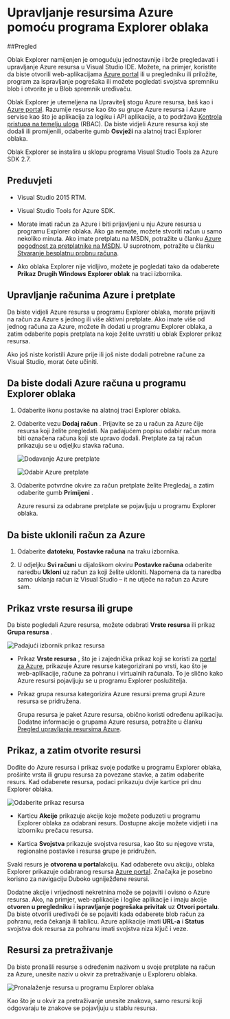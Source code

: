 <properties 
   pageTitle="Upravljanje resursima Azure pomoću programa Explorer oblaka | Microsoft Azure"
   description="Saznajte kako pomoću programa Explorer oblaka pregledavanje i upravljanje Azure resursima u Visual Studio."
   services="visual-studio-online"
   documentationCenter="na"
   authors="TomArcher"
   manager="douge"
   editor="" />
<tags 
   ms.service="multiple"
   ms.devlang="dotnet"
   ms.topic="article"
   ms.tgt_pltfrm="na"
   ms.workload="multiple"
   ms.date="08/15/2016"
   ms.author="tarcher" />

# <a name="managing-azure-resources-with-cloud-explorer"></a>Upravljanje resursima Azure pomoću programa Explorer oblaka

##<a name="overview"></a>Pregled

Oblak Explorer namijenjen je omogućuju jednostavnije i brže pregledavati i upravljanje Azure resursa u Visual Studio IDE. Možete, na primjer, koristite da biste otvorili web-aplikacijama [Azure portal](http://go.microsoft.com/fwlink/p/?LinkID=525040) ili u pregledniku ili priložite, program za ispravljanje pogrešaka ili možete pogledati svojstva spremniku blob i otvorite je u Blob spremnik uređivaču.

Oblak Explorer je utemeljena na Upravitelj stogu Azure resursa, baš kao i [Azure portal](http://go.microsoft.com/fwlink/p/?LinkID=525040). Razumije resurse kao što su grupe Azure resursa i Azure servise kao što je aplikacija za logiku i API aplikacije, a to podržava [Kontrola pristupa na temelju uloga](./active-directory/role-based-access-control-configure.md) (RBAC). Da biste vidjeli Azure resursa koji ste dodali ili promijenili, odaberite gumb **Osvježi** na alatnoj traci Explorer oblaka.

Oblak Explorer se instalira u sklopu programa Visual Studio Tools za Azure SDK 2.7. 

## <a name="prerequisites"></a>Preduvjeti

- Visual Studio 2015 RTM.

- Visual Studio Tools for Azure SDK. 
- Morate imati račun za Azure i biti prijavljeni u nju Azure resursa u programu Explorer oblaka. Ako ga nemate, možete stvoriti račun u samo nekoliko minuta. Ako imate pretplatu na MSDN, potražite u članku [Azure pogodnost za pretplatnike na MSDN](https://azure.microsoft.com/pricing/member-offers/msdn-benefits-details/). U suprotnom, potražite u članku [Stvaranje besplatnu probnu računa](https://azure.microsoft.com/pricing/free-trial/).

- Ako oblaka Explorer nije vidljivo, možete je pogledati tako da odaberete **Prikaz** **Drugih Windows** **Explorer oblak** na traci izbornika.

## <a name="manage-azure-accounts-and-subscriptions"></a>Upravljanje računima Azure i pretplate

Da biste vidjeli Azure resursa u programu Explorer oblaka, morate prijaviti na račun za Azure s jednog ili više aktivni pretplate. Ako imate više od jednog računa za Azure, možete ih dodati u programu Explorer oblaka, a zatim odaberite popis pretplata na koje želite uvrstiti u oblak Explorer prikaz resursa.

Ako još niste koristili Azure prije ili još niste dodali potrebne račune za Visual Studio, morat ćete učiniti.

## <a name="to-add-azure-accounts-to-cloud-explorer"></a>Da biste dodali Azure računa u programu Explorer oblaka

1. Odaberite ikonu postavke na alatnoj traci Explorer oblaka.

1. Odaberite vezu **Dodaj račun** . Prijavite se za u račun za Azure čije resursa koji želite pregledati. Na padajućem popisu odabir račun mora biti označena računa koji ste upravo dodali. Pretplate za taj račun prikazuju se u odjeljku stavka računa.

    ![Dodavanje Azure pretplate](./media/vs-azure-tools-resources-managing-with-cloud-explorer/IC819514.png)

    ![Odabir Azure pretplate](./media/vs-azure-tools-resources-managing-with-cloud-explorer/IC819515.png)

1. Odaberite potvrdne okvire za račun pretplate želite Pregledaj, a zatim odaberite gumb **Primijeni** .

    Azure resursi za odabrane pretplate se pojavljuju u programu Explorer oblaka.

## <a name="to-remove-an-azure-account"></a>Da biste uklonili račun za Azure

1. Odaberite **datoteku**, **Postavke računa** na traku izbornika.

1. U odjeljku **Svi računi** u dijaloškom okviru **Postavke računa** odaberite naredbu **Ukloni** uz račun za koji želite ukloniti. Napomena da ta naredba samo uklanja račun iz Visual Studio – it ne utječe na račun za Azure sam.

## <a name="view-resource-types-or-groups"></a>Prikaz vrste resursa ili grupe

Da biste pogledali Azure resursa, možete odabrati **Vrste resursa** ili prikaz **Grupa resursa** .

![Padajući izbornik prikaz resursa](./media/vs-azure-tools-resources-managing-with-cloud-explorer/IC819516.png)

- Prikaz **Vrste resursa** , što je i zajednička prikaz koji se koristi za [portal za Azure](http://go.microsoft.com/fwlink/p/?LinkID=525040), prikazuje Azure resurse kategorizirani po vrsti, kao što je web-aplikacije, račune za pohranu i virtualnih računala. To je slično kako Azure resursi pojavljuju se u programu Explorer poslužitelja.

- Prikaz grupa resursa kategorizira Azure resursi prema grupi Azure resursa se pridružena.

 
    Grupa resursa je paket Azure resursa, obično koristi određenu aplikaciju. Dodatne informacije o grupama Azure resursa, potražite u članku [Pregled upravljanja resursima Azure](./resource-group-overview.md).

## <a name="view-and-navigate-resources"></a>Prikaz, a zatim otvorite resursi

Dođite do Azure resursa i prikaz svoje podatke u programu Explorer oblaka, proširite vrsta ili grupu resursa za povezane stavke, a zatim odaberite resurs. Kad odaberete resursa, podaci prikazuju dvije kartice pri dnu Explorer oblaka.

![Odaberite prikaz resursa](./media/vs-azure-tools-resources-managing-with-cloud-explorer/IC819517.png)

- Karticu **Akcije** prikazuje akcije koje možete poduzeti u programu Explorer oblaka za odabrani resurs. Dostupne akcije možete vidjeti i na izborniku prečacu resursa.

- Kartica **Svojstva** prikazuje svojstva resursa, kao što su njegove vrsta, regionalne postavke i resursa grupe je pridružen.

Svaki resurs je **otvorena u portal**akciju. Kad odaberete ovu akciju, oblaka Explorer prikazuje odabranog resursa [Azure portal](http://go.microsoft.com/fwlink/p/?LinkID=525040). Značajka je posebno korisno za navigaciju Duboko ugniježđene resursi.

Dodatne akcije i vrijednosti nekretnina može se pojaviti i ovisno o Azure resursa. Ako, na primjer, web-aplikacije i logike aplikacije i imaju akcije **otvoren u pregledniku** i **ispravljanje pogrešaka privitak** uz **Otvori portalu**. Da biste otvorili uređivači će se pojaviti kada odaberete blob račun za pohranu, reda čekanja ili tablicu. Azure aplikacije imati **URL-a** i **Status** svojstva dok resursa za pohranu imati svojstva niza ključ i veze.

## <a name="search-resources"></a>Resursi za pretraživanje

Da biste pronašli resurse s određenim nazivom u svoje pretplate na račun za Azure, unesite naziv u okvir za pretraživanje u Exploreru oblaka.

![Pronalaženje resursa u programu Explorer oblaka](./media/vs-azure-tools-resources-managing-with-cloud-explorer/IC820394.png)

Kao što je u okvir za pretraživanje unesite znakova, samo resursi koji odgovaraju te znakove se pojavljuju u stablu resursa.


